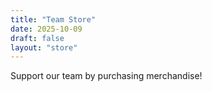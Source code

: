 ```yaml
---
title: "Team Store"
date: 2025-10-09
draft: false
layout: "store"
---
```


Support our team by purchasing merchandise!
